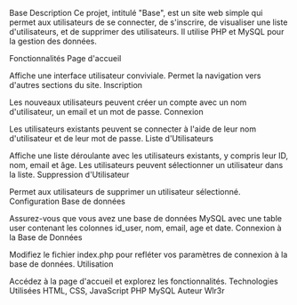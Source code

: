 Base
Description
Ce projet, intitulé "Base", est un site web simple qui permet aux utilisateurs de se connecter, de s'inscrire, de visualiser une liste d'utilisateurs, et de supprimer des utilisateurs. Il utilise PHP et MySQL pour la gestion des données.

Fonctionnalités
Page d'accueil

Affiche une interface utilisateur conviviale.
Permet la navigation vers d'autres sections du site.
Inscription

Les nouveaux utilisateurs peuvent créer un compte avec un nom d'utilisateur, un email et un mot de passe.
Connexion

Les utilisateurs existants peuvent se connecter à l'aide de leur nom d'utilisateur et de leur mot de passe.
Liste d'Utilisateurs

Affiche une liste déroulante avec les utilisateurs existants, y compris leur ID, nom, email et âge.
Les utilisateurs peuvent sélectionner un utilisateur dans la liste.
Suppression d'Utilisateur

Permet aux utilisateurs de supprimer un utilisateur sélectionné.
Configuration
Base de données

Assurez-vous que vous avez une base de données MySQL avec une table user contenant les colonnes id_user, nom, email, age et date.
Connexion à la Base de Données

Modifiez le fichier index.php pour refléter vos paramètres de connexion à la base de données.
Utilisation

Accédez à la page d'accueil et explorez les fonctionnalités.
Technologies Utilisées
HTML, CSS, JavaScript
PHP
MySQL
Auteur
Wlr3r
